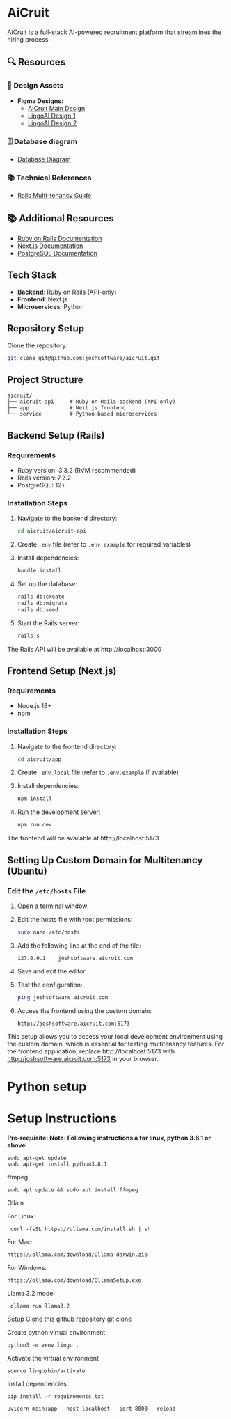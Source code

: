 # AiCruit

AiCruit is a full-stack AI-powered recruitment platform that streamlines the hiring process.

## 🔍 Resources

### 🎨 Design Assets
- **Figma Designs:**
  - [AiCruit Main Design](https://www.figma.com/design/TMjjmxjpVtbOTnZvFZdzO7/AiCruit?node-id=0-1&p=f&t=Ro3CL4MWRQEiF7kv-0)
  - [LingoAI Design 1](https://www.figma.com/design/rGku8Uu4q0KwcyLHMZiOYw/LingoAI?node-id=144-82&p=f&t=6TNPnMAbMGzySF3v-0)
  - [LingoAI Design 2](https://www.figma.com/design/rGku8Uu4q0KwcyLHMZiOYw/LingoAI?node-id=16-514&t=r7fvskv3amxpcLyj-0)

### 🗄️ Database diagram
- [Database Diagram](https://dbdiagram.io/d/Aicruit-67b41ba1263d6cf9a084158b)

### 📚 Technical References
- [Rails Multi-tenancy Guide](https://medium.com/@rohandhalpe05/rails-multi-tenancy-explained-actsastenant-for-shared-database-saas-apps-80889d980d10)

## 📚 Additional Resources

- [Ruby on Rails Documentation](https://guides.rubyonrails.org/)
- [Next.js Documentation](https://nextjs.org/docs)
- [PostgreSQL Documentation](https://www.postgresql.org/docs/)

## Tech Stack

- **Backend**: Ruby on Rails (API-only)
- **Frontend**: Next.js
- **Microservices**: Python

## Repository Setup

Clone the repository:

```bash
git clone git@github.com:joshsoftware/aicruit.git
```

## Project Structure

```
aicruit/
├── aicruit-api     # Ruby on Rails backend (API-only)
├── app             # Next.js frontend
└── service         # Python-based microservices
```

## Backend Setup (Rails)

### Requirements
- Ruby version: 3.3.2 (RVM recommended)
- Rails version: 7.2.2
- PostgreSQL: 12+

### Installation Steps

1. Navigate to the backend directory:
   ```bash
   cd aicruit/aicruit-api
   ```

2. Create `.env` file (refer to `.env.example` for required variables)

3. Install dependencies:
   ```bash
   bundle install
   ```

4. Set up the database:
   ```bash
   rails db:create
   rails db:migrate
   rails db:seed
   ```

5. Start the Rails server:
   ```bash
   rails s
   ```

The Rails API will be available at http://localhost:3000

## Frontend Setup (Next.js)

### Requirements
- Node.js 18+
- npm

### Installation Steps

1. Navigate to the frontend directory:
   ```bash
   cd aicruit/app
   ```

2. Create `.env.local` file (refer to `.env.example` if available)

3. Install dependencies:
   ```bash
   npm install
   ```

4. Run the development server:
   ```bash
   npm run dev
   ```

The frontend will be available at http://localhost:5173

## Setting Up Custom Domain for Multitenancy (Ubuntu)

### Edit the `/etc/hosts` File

1. Open a terminal window

2. Edit the hosts file with root permissions:
   ```bash
   sudo nano /etc/hosts
   ```

3. Add the following line at the end of the file:
   ```
   127.0.0.1    joshsoftware.aicruit.com
   ```

4. Save and exit the editor

5. Test the configuration:
   ```bash
   ping joshsoftware.aicruit.com
   ```

6. Access the frontend using the custom domain:
   ```
   http://joshsoftware.aicruit.com:5173
   ```

This setup allows you to access your local development environment using the custom domain, which is essential for testing multitenancy features. For the frontend application, replace http://localhost:5173 with http://joshsoftware.aicruit.com:5173 in your browser.


# Python setup 

# Setup Instructions
**Pre-requisite: Note: Following instructions a for linux, python 3.8.1 or above**

    sudo apt-get update
    sudo apt-get install python3.8.1

ffmpeg

    sudo apt update && sudo apt install ffmpeg

Ollam

For Linux:

     curl -fsSL https://ollama.com/install.sh | sh

For Mac:

    https://ollama.com/download/Ollama-darwin.zip

For Windows:

    https://ollama.com/download/OllamaSetup.exe

Llama 3.2 model

     ollama run llama3.2

Setup Clone this github repository git clone

Create python virtual environment

    python3 -m venv lingo .

Activate the virtual environment

    source lingo/bin/activate

Install dependencies

    pip install -r requirements.txt

    uvicorn main:app --host localhost --port 8000 --reload

